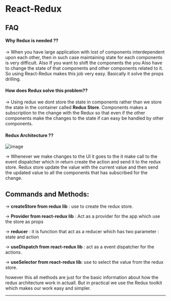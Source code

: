 
# React-Redux




## FAQ

#### Why Redux is needed ??

-> When you have large application with lost of components interdependent upon each other, then in such case maintaining state for each components is very difficult. Also If you want to shift the components the you Also have to change the state of that components and other components related to it. So using React-Redux makes this job very easy. Basically it solve the props drilling.

#### How does Redux solve this problem??

-> Using redux we dont store the state in components rather than we store the state in the container called **Redux Store**. Components makes a subscription to the change with the Redux so that even if the other components make the changes to the state if can easy be handled by other components.

#### Redux Architecture  ??

![image](https://github.com/jemmyasjd/React_Redux/assets/118959810/b163d3d4-4b26-4abb-aa03-0043d7ad85eb)


-> Whenever we make changes to the UI it goes to the it make call to the event dispatcher which in return create the action and send it to the redux store. Redux store update the value with the current value and then send the updated value to all the components that has subscribed for the change.



## Commands and Methods: 


-> **createStore from redux lib** : use to create the redux store.

-> **Provider from react-redux lib** : Act as a provider for the app which use the store as props

-> **reducer** : it is function that act as a reducer which has two parameter : state and action

-> **useDispatch from react-redux lib** : act as a event dispatcher for the actions.

-> **useSelector from react-redux lib**: use to select the value from the redux store.

however this all methods are just for the basic information about how the redux architecture work in actuall. But in practical we use the Redux toolkit which makes our work easy and simpler.


-------------------------------------------------------------------

